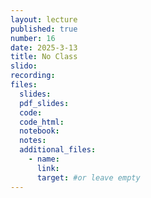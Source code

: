 ```yaml
---
layout: lecture
published: true
number: 16
date: 2025-3-13
title: No Class
slido:
recording: 
files:
  slides: 
  pdf_slides:
  code:
  code_html:
  notebook: 
  notes:
  additional_files:
    - name:
      link:
      target: #or leave empty
---
```

